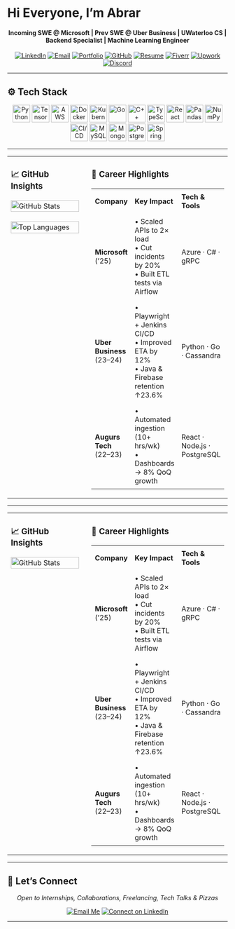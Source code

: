 # Hi Everyone, I’m **Abrar**  
<h4 align = "center">Incoming SWE @ Microsoft | Prev SWE @ Uber Business | UWaterloo CS | Backend Specialist | Machine Learning Engineer</h4>

<p align="center"> 
  <a href="https://www.linkedin.com/in/abrar-ahmad-36b949271/"><img alt="LinkedIn" src="https://img.shields.io/badge/LinkedIn-0A66C2?style=for-the-badge&logo=linkedin&logoColor=white" /></a>
  <a href="mailto:abrarahmad.professional@gmail.com"><img alt="Email" src="https://img.shields.io/badge/Email-EA4335?style=for-the-badge&logo=gmail&logoColor=white" /></a>
  <a href="https://abrarislive.vercel.app/"><img alt="Portfolio" src="https://img.shields.io/badge/Portfolio-4285F4?style=for-the-badge&logo=google-chrome&logoColor=white" /></a>
  <a href="https://github.com/abrarahmad1510"><img alt="GitHub" src="https://img.shields.io/badge/GitHub-181717?style=for-the-badge&logo=github&logoColor=white" /></a>
  <a href="https://drive.google.com/file/d/1Jx46095Ik56h0qTjzAlsQRHBzQ0Ni-Wz/view?usp=sharing" target="_blank" rel="noopener"><img alt="Resume" src="https://img.shields.io/badge/Resume-Lightgrey?style=for-the-badge&logo=file-pdf&logoColor=white" /></a>
  <a href="https://www.fiverr.com/yourusername"><img alt="Fiverr" src="https://img.shields.io/badge/Fiverr-1DBF73?style=for-the-badge&logo=fiverr&logoColor=white" /></a>
  <a href="https://www.upwork.com/freelancers/yourusername"><img alt="Upwork" src="https://img.shields.io/badge/Upwork-1FB57B?style=for-the-badge&logo=upwork&logoColor=white" /></a>
  <a href="https://discord.gg/yourserver"><img alt="Discord" src="https://img.shields.io/badge/Discord-7289DA?style=for-the-badge&logo=discord&logoColor=white" /></a>
</p>

---

## ⚙️ Tech Stack
<p align="center">
  <img alt="Python" src="https://img.shields.io/badge/-3776AB?logo=python&logoColor=white" height="40" />
  <img alt="TensorFlow" src="https://img.shields.io/badge/-FF6F00?logo=tensorflow&logoColor=white" height="40" />
  <img alt="AWS" src="https://img.shields.io/badge/-232F3E?logo=amazon-aws&logoColor=white" height="40" />
  <img alt="Docker" src="https://img.shields.io/badge/-2496ED?logo=docker&logoColor=white" height="40" />
  <img alt="Kubernetes" src="https://img.shields.io/badge/-326CE5?logo=kubernetes&logoColor=white" height="40" />
  <img alt="Go" src="https://img.shields.io/badge/-00ADD8?logo=go&logoColor=white" height="40" />
  <img alt="C++" src="https://img.shields.io/badge/-00599C?logo=c%2b%2b&logoColor=white" height="40" />
  <img alt="TypeScript" src="https://img.shields.io/badge/-3178C6?logo=typescript&logoColor=white" height="40" />
  <img alt="React" src="https://img.shields.io/badge/-61DAFB?logo=react&logoColor=black" height="40" />
  <img alt="Pandas" src="https://img.shields.io/badge/-150458?logo=pandas&logoColor=white" height="40" />
  <img alt="NumPy" src="https://img.shields.io/badge/-013243?logo=numpy&logoColor=white" height="40" />
  <img alt="CI/CD" src="https://img.shields.io/badge/-000000?logo=github-actions&logoColor=white" height="40" />
  <img alt="MySQL" src="https://img.shields.io/badge/-4479A1?logo=mysql&logoColor=white" height="40" />
  <img alt="MongoDB" src="https://img.shields.io/badge/-47A248?logo=mongodb&logoColor=white" height="40" />
  <img alt="PostgreSQL" src="https://img.shields.io/badge/-336791?logo=postgresql&logoColor=white" height="40" />
  <img alt="Spring Boot" src="https://img.shields.io/badge/-6DB33F?logo=spring-boot&logoColor=white" height="40" />
</p>

---

<!-- Condensed GitHub Insights & Career Highlights side-by-side -->
<table width="100%" style="table-layout:fixed; word-wrap:break-word;">
  <tr>
    <!-- GitHub Insights Column -->
    <td width="40%" valign="top" style="padding-right:4%; line-height:1.4;">
      <h3>📈 GitHub Insights</h3>
      <img
        alt="GitHub Stats"
        src="https://github-readme-stats.vercel.app/api?username=abrarahmad1510&show_icons=true&theme=dark&count_private=true"
        width="100%"
      /><br><br>
      <img
        alt="Top Languages"
        src="https://github-readme-stats.vercel.app/api/top-langs/?username=abrarahmad1510&layout=compact&theme=dark"
        width="100%"
      />
    </td>
    <!-- Career Highlights Column -->
    <td width="60%" valign="top" style="line-height:1.4;">
      <h3>💼 Career Highlights</h3>
      <table width="100%" style="table-layout:fixed; border-collapse:collapse; word-wrap:break-word;">
        <tr>
          <th align="left" style="padding:8px;">Company</th>
          <th align="left" style="padding:8px;">Key Impact</th>
          <th align="left" style="padding:8px;">Tech &amp; Tools</th>
        </tr>
        <tr>
          <td style="padding:8px;"><strong>Microsoft</strong> (’25)</td>
          <td style="padding:8px;">
            • Scaled APIs to 2× load<br>
            • Cut incidents by 20%<br>
            • Built ETL tests via Airflow
          </td>
          <td style="padding:8px;">Azure · C# · gRPC</td>
        </tr>
        <tr>
          <td style="padding:8px;"><strong>Uber Business</strong> (23–24)</td>
          <td style="padding:8px;">
            • Playwright + Jenkins CI/CD<br>
            • Improved ETA by 12%<br>
            • Java & Firebase retention ↑23.6%
          </td>
          <td style="padding:8px;">Python · Go · Cassandra</td>
        </tr>
        <tr>
          <td style="padding:8px;"><strong>Augurs Tech</strong> (22–23)</td>
          <td style="padding:8px;">
            • Automated ingestion (10+ hrs/wk)<br>
            • Dashboards → 8% QoQ growth
          </td>
          <td style="padding:8px;">React · Node.js · PostgreSQL</td>
        </tr>
      </table>
    </td>
  </tr>
</table>

--- 
<!-- Condensed GitHub Insights & Career Highlights side-by-side -->
<table width="100%" style="table-layout:fixed; word-wrap:break-word;">
  <tr>
    <!-- GitHub Insights Column -->
    <td width="40%" valign="top" style="padding-right:4%; line-height:1.4;">
      <h3>📈 GitHub Insights</h3>
      <img
        alt="GitHub Stats"
        src="https://github-readme-stats.vercel.app/api?username=abrarahmad1510&show_icons=true&theme=dark&count_private=true"
        width="100%"
      />
    </td>
    <!-- Career Highlights Column -->
    <td width="60%" valign="top" style="line-height:1.4;">
      <h3>💼 Career Highlights</h3>
      <table width="100%" style="table-layout:fixed; border-collapse:collapse; word-wrap:break-word;">
        <tr>
          <th align="left" style="padding:8px;">Company</th>
          <th align="left" style="padding:8px;">Key Impact</th>
          <th align="left" style="padding:8px;">Tech &amp; Tools</th>
        </tr>
        <tr>
          <td style="padding:8px;"><strong>Microsoft</strong> (’25)</td>
          <td style="padding:8px;">
            • Scaled APIs to 2× load<br>
            • Cut incidents by 20%<br>
            • Built ETL tests via Airflow
          </td>
          <td style="padding:8px;">Azure · C# · gRPC</td>
        </tr>
        <tr>
          <td style="padding:8px;"><strong>Uber Business</strong> (23–24)</td>
          <td style="padding:8px;">
            • Playwright + Jenkins CI/CD<br>
            • Improved ETA by 12%<br>
            • Java & Firebase retention ↑23.6%
          </td>
          <td style="padding:8px;">Python · Go · Cassandra</td>
        </tr>
        <tr>
          <td style="padding:8px;"><strong>Augurs Tech</strong> (22–23)</td>
          <td style="padding:8px;">
            • Automated ingestion (10+ hrs/wk)<br>
            • Dashboards → 8% QoQ growth
          </td>
          <td style="padding:8px;">React · Node.js · PostgreSQL</td>
        </tr>
      </table>
    </td>
  </tr>
</table>

---

## 🤝 Let’s Connect
<p align="center"><em>Open to Internships, Collaborations, Freelancing, Tech Talks & Pizzas</em></p>
<p align="center">
  <a href="mailto:abrarahmad.professional@gmail.com"><img alt="Email Me" src="https://img.shields.io/badge/%20Email%20Me-EA4335?style=for-the-badge&logo=gmail&logoColor=white" /></a>
  <a href="https://www.linkedin.com/in/abrar-ahmad-36b949271/"><img alt="Connect on LinkedIn" src="https://img.shields.io/badge/🔗%20LinkedIn-0A66C2?style=for-the-badge&logo=linkedin&logoColor=white" /></a>
</p>

---

<p align="cent
![image](https://github.com/user-attachments/assets/0b26353f-7fa8-4a24-96f0-38b5ccc00a3b)
